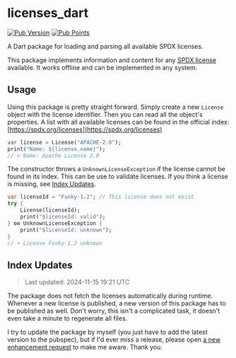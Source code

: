 # licenses_dart

[![Pub Version](https://img.shields.io/pub/v/licenses_dart)](https://pub.dev/packages/licenses_dart) [![Pub Points](https://img.shields.io/pub/points/licenses_dart)](https://pub.dev/packages/licenses_dart/score)

A Dart package for loading and parsing all available SPDX licenses.

This package implements information and content for any [SPDX license](https://spdx.org/licenses) available. It works offline and can be implemented in any system.

## Usage

Using this package is pretty straight forward. Simply create a new `License` object with the license identifier. Then you can read all the object's properties. A list with all available licenses can be found in the official index: [https://spdx.org/licenses](https://spdx.org/licenses)

```dart
var license = License("APACHE-2.0");
print("Name: ${license.name}");
// > Name: Apache License 2.0
```

The constructor throws a `UnknownLicenseException` if the license cannot be found in its index. This can be use to validate licenses. If you think a license is missing, see [Index Updates](#index-updates).

```dart
var licenseId = "Funky-1.2"; // This license does not exist
try {
    License(licenseId);
    print("$licenseId: valid");
} on UnknownLicenseException {
    print("$licenseId: unknown");
}
// > License Funky-1.2 unknown
```

## Index Updates

> Last updated: 2024-11-15 19:21 UTC

The package does not fetch the licenses automatically during runtime. Whenever a new license is published, a new version of this package has to be published as well. Don't worry, this isn't a complicated task, it doesn't even take a minute to regenerate all files.

I try to update the package by myself (you just have to add the latest version to the pubspec), but if I'd ever miss a release, please open [a new enhancement request](https://github.com/JHubi1/licenses_dart/issues/new?assignees=&labels=enhancement&projects=&template=feature.yaml) to make me aware. Thank you.
